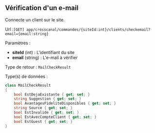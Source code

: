 ## <span id='verife-mail'>Vérification d'un e-mail</span>

Connecte un client sur le site.

Url :`[GET] app/crosscanal/commandes/{siteId:int}/clients/checkemail?email={email:string}`

Paramètres : 

- **siteId** (int) : L'identifiant du site
- **email** (string) : L'e-mail à vérifier

Type de retour : `MailCheckResult`

Type(s) de données :

```csharp
class MailCheckResult
{
	bool EstDejaExistante { get; set; }
	string Suggestion { get; set; }
	bool AvantagesFideliteDisponibles { get; set; }
	string Source { get; set; }
	bool EstInvalide { get; set; }
	bool EstAvecCompteClient { get; set; }
	bool EstGuest { get; set; }
}

```

